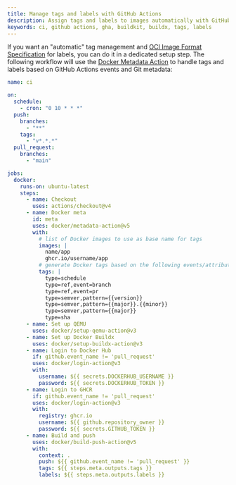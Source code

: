 ```yaml
---
title: Manage tags and labels with GitHub Actions
description: Assign tags and labels to images automatically with GitHub Actions
keywords: ci, github actions, gha, buildkit, buildx, tags, labels
---
```


If you want an "automatic" tag management and [OCI Image Format Specification](https://github.com/opencontainers/image-spec/blob/master/annotations.md)
for labels, you can do it in a dedicated setup step. The following workflow
will use the [Docker Metadata Action](https://github.com/docker/metadata-action)
to handle tags and labels based on GitHub Actions events and Git metadata:

```yaml
name: ci

on:
  schedule:
    - cron: "0 10 * * *"
  push:
    branches:
      - "**"
    tags:
      - "v*.*.*"
  pull_request:
    branches:
      - "main"

jobs:
  docker:
    runs-on: ubuntu-latest
    steps:
      - name: Checkout
        uses: actions/checkout@v4
      - name: Docker meta
        id: meta
        uses: docker/metadata-action@v5
        with:
          # list of Docker images to use as base name for tags
          images: |
            name/app
            ghcr.io/username/app
          # generate Docker tags based on the following events/attributes
          tags: |
            type=schedule
            type=ref,event=branch
            type=ref,event=pr
            type=semver,pattern={{version}}
            type=semver,pattern={{major}}.{{minor}}
            type=semver,pattern={{major}}
            type=sha
      - name: Set up QEMU
        uses: docker/setup-qemu-action@v3
      - name: Set up Docker Buildx
        uses: docker/setup-buildx-action@v3
      - name: Login to Docker Hub
        if: github.event_name != 'pull_request'
        uses: docker/login-action@v3
        with:
          username: ${{ secrets.DOCKERHUB_USERNAME }}
          password: ${{ secrets.DOCKERHUB_TOKEN }}
      - name: Login to GHCR
        if: github.event_name != 'pull_request'
        uses: docker/login-action@v3
        with:
          registry: ghcr.io
          username: ${{ github.repository_owner }}
          password: ${{ secrets.GITHUB_TOKEN }}
      - name: Build and push
        uses: docker/build-push-action@v5
        with:
          context: .
          push: ${{ github.event_name != 'pull_request' }}
          tags: ${{ steps.meta.outputs.tags }}
          labels: ${{ steps.meta.outputs.labels }}
```
